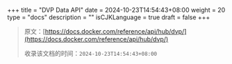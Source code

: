 +++
title = "DVP Data API"
date = 2024-10-23T14:54:43+08:00
weight = 20
type = "docs"
description = ""
isCJKLanguage = true
draft = false
+++

> 原文：[https://docs.docker.com/reference/api/hub/dvp/](https://docs.docker.com/reference/api/hub/dvp/)
>
> 收录该文档的时间：`2024-10-23T14:54:43+08:00`

